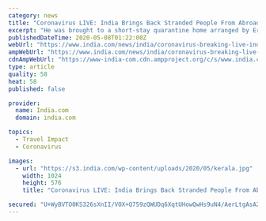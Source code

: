 ```yaml
---
category: news
title: "Coronavirus LIVE: India Brings Back Stranded People From Abroad, Paid Quarantine Facilities Being Readied"
excerpt: "He was brought to a short-stay quarantine home arranged by Ernakulam district administration, in an ambulance. pic.twitter.com/I22xHKtcS1 New Delhi: Returnees from abroad, suspect or confirmed cases of COVID-19 or their contacts coming from outside India may opt for paid facilities such as hotels,"
publishedDateTime: 2020-05-08T01:22:00Z
webUrl: "https://www.india.com/news/india/coronavirus-breaking-live-india-may-8-updates-covid-19-news-in-india-4022887/"
ampWebUrl: "https://www.india.com/news/india/coronavirus-breaking-live-india-may-8-updates-covid-19-news-in-india-4022887/amp/"
cdnAmpWebUrl: "https://www-india-com.cdn.ampproject.org/c/s/www.india.com/news/india/coronavirus-breaking-live-india-may-8-updates-covid-19-news-in-india-4022887/amp/"
type: article
quality: 58
heat: 58
published: false

provider:
  name: India.com
  domain: india.com

topics:
  - Travel Impact
  - Coronavirus

images:
  - url: "https://s3.india.com/wp-content/uploads/2020/05/kerala.jpg"
    width: 1024
    height: 576
    title: "Coronavirus LIVE: India Brings Back Stranded People From Abroad, Paid Quarantine Facilities Being Readied"

secured: "U+WyBVTO0KS326sXnII/VOX+Q759zQWUDq6XqtUHowQwHs9uN4/AerLtgAsA2r8Rg7aO5fRZDyh+/YG/T8O8Gnvsb+2s/2bXA6nD3O4vfgtKoWm/Qej/xtoJc1jdXwAPQJAJvwVWydO9Pa14CW4blDleiNT6R4tOw/nWyt2BVqSm9Cz3oxTqC55D9Xz0JlrqZBX50OQoE8GwniQplirdwIx20oo8rOR43K2mDKglb1SSGB8lASi89Txz7LksS9wb01iiYSV4wj4CvbvixzONbLvm2sETvKzGkjyRc2TH1Nuf5VXHSBxM4m1MtlObPNzg;ukhPl++or33/kmU2retF/w=="
---
```


